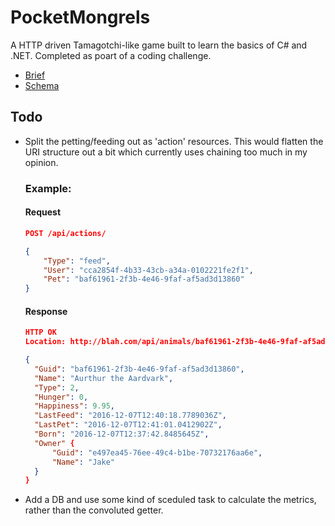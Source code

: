 # PocketMongrels

A HTTP driven Tamagotchi-like game built to learn the basics of C# and .NET. Completed as poart of a coding challenge.

- [Brief](docs/brief.md)
- [Schema](docs/schema.md)

## Todo
- Split the petting/feeding out as 'action' resources. This would flatten
  the URI structure out a bit which currently uses chaining too much in 
  my opinion.

  ### Example:

  #### Request
  
  ```json
  POST /api/actions/

  {
      "Type": "feed",
      "User": "cca2854f-4b33-43cb-a34a-0102221fe2f1",
      "Pet": "baf61961-2f3b-4e46-9faf-af5ad3d13860"
  }
  ```

  #### Response

  ```json
  HTTP OK
  Location: http://blah.com/api/animals/baf61961-2f3b-4e46-9faf-af5ad3d13860

  {
    "Guid": "baf61961-2f3b-4e46-9faf-af5ad3d13860",
    "Name": "Aurthur the Aardvark",
    "Type": 2,
    "Hunger": 0,
    "Happiness": 9.95,
    "LastFeed": "2016-12-07T12:40:18.7789036Z",
    "LastPet": "2016-12-07T12:41:01.0412902Z",
    "Born": "2016-12-07T12:37:42.8485645Z",
    "Owner" {
        "Guid": "e497ea45-76ee-49c4-b1be-70732176aa6e",
        "Name": "Jake"
    }
  }
  ```

- Add a DB and use some kind of sceduled task to calculate the metrics, 
  rather than the convoluted getter.